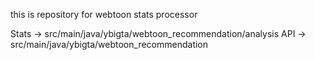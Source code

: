 this is repository for webtoon stats processor

Stats -> src/main/java/ybigta/webtoon_recommendation/analysis
API -> src/main/java/ybigta/webtoon_recommendation 